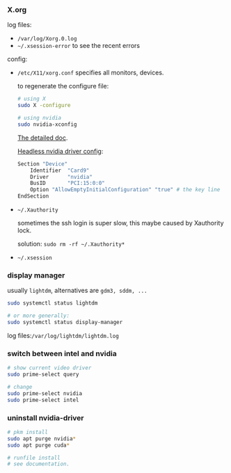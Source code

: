 ### X.org

log files:

* `/var/log/Xorg.0.log`
* `~/.xsession-error`  to see the recent errors

config:

* `/etc/X11/xorg.conf`  specifies all monitors, devices.

  to regenerate the configure file:

  ```bash
  # using X
  sudo X -configure
  
  # using nvidia
  sudo nvidia-xconfig
  ```

  [The detailed doc](https://www.x.org/releases/current/doc/man/man5/xorg.conf.5.xhtml).

  [Headless nvidia driver config](https://unix.stackexchange.com/questions/211637/how-do-i-get-x-to-start-without-a-monitor-attached-while-using-nvidia-drivers):

  ```bash
  Section "Device"
      Identifier  "Card9"
      Driver      "nvidia"
      BusID       "PCI:15:0:0"
      Option "AllowEmptyInitialConfiguration" "true" # the key line
  EndSection
  ```



* `~/.Xauthority`

  sometimes the ssh login is super slow, this maybe caused by Xauthority lock.

  solution: `sudo rm -rf ~/.Xauthority*`

* `~/.xsession`

  

  

### display manager

usually `lightdm`, alternatives are `gdm3, sddm, ...`

```bash
sudo systemctl status lightdm

# or more generally:
sudo systemctl status display-manager
```

log files:`/var/log/lightdm/lightdm.log`





### switch between intel and nvidia

```bash
# show current video driver
sudo prime-select query

# change
sudo prime-select nvidia
sudo prime-select intel
```



### uninstall nvidia-driver

```bash
# pkm install
sudo apt purge nvidia*
sudo apt purge cuda*

# runfile install
# see documentation. 
```